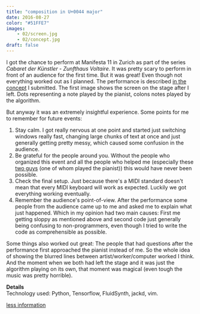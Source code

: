 ```yaml
---
title: "composition in U+0044 major"
date: 2016-08-27
color: "#51FFE7"
images: 
    - 02/screen.jpg
    - 02/concept.jpg
draft: false
---
```


I got the chance to perform at Manifesta 11 in Zurich as part of the series *Cabaret der Künstler - Zunfthaus Voltaire*. It was pretty scary to perform in front of an audience for the first time. But it was great! Even though not everything worked out as I planned. The performance is described [in the concept](/img/02/concept.jpg) I submitted. The first image shows the screen on the  stage after I left. Dots representing a note played by the pianist, colons notes played by the algorithm. 

But anyway it was an extremely insightful experience. Some points for me to remember for future events: 

1. Stay calm. I got really nervous at one point and started just switching windows really fast, changing large chunks of text at once and just generally getting pretty messy, which caused some confusion in the audience. 
2. Be grateful for the people around you. Without the people who organized this event and all the people who helped me (especially these [two guys](https://www.facebook.com/hiWeAreTheEs/) (one of whom played the pianist)) this would have never been possible.
3. Check the final setup. Just because there's a MIDI standard doesn't mean that every MIDI keyboard will work as expected. Luckily we got everything working eventually. 
4. Remember the audience's point-of-view. After the performance some people from the audience came up to me and asked me to explain what just happened. Which in my opinion had two main causes: First me getting sloppy as mentioned above and second code just generally being confusing to non-programmers, even though I tried to write the code as comprehensible as possible. 

Some things also worked out great: The people that had questions after the performance first approached the pianist instead of me. So the whole idea of showing the blurred lines between artist/worker/computer worked I think. And the moment when we both  had left the stage and it was just the algorithm playing on its own, that moment was magical (even tough the music was pretty horrible).

**Details** \
Technology used: Python, Tensorflow, FluidSynth, jackd, vim.

[less information](http://m11.manifesta.org/en/artist/lars-fabian-tuchel)